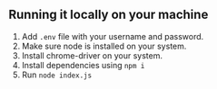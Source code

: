 ## Running it locally on your machine 

1) Add `.env` file with your username and password. 
2) Make sure node is installed on your system. 
3) Install chrome-driver on your system. 
4) Install dependencies using `npm i` 
5) Run `node index.js` 
